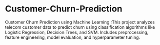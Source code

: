 # Customer-Churn-Prediction
Customer Churn Prediction using Machine Learning :This project analyzes telecom customer data to predict churn using classification algorithms like Logistic Regression, Decision Trees, and SVM. Includes preprocessing, feature engineering, model evaluation, and hyperparameter tuning.
